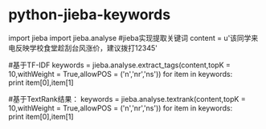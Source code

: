 # python-jieba-keywords

import jieba
import jieba.analyse
#jieba实现提取关键词
content = u'该同学来电反映学校食堂趁刮台风涨价，建议拨打12345'

#基于TF-IDF
keywords = jieba.analyse.extract_tags(content,topK = 10,withWeight = True,allowPOS = ('n','nr','ns'))
for item in keywords:    
    print item[0],item[1] 

#基于TextRank结果：
keywords = jieba.analyse.textrank(content,topK = 10,withWeight = True,allowPOS = ('n','nr','ns'))
for item in keywords:    
    print item[0],item[1]   
